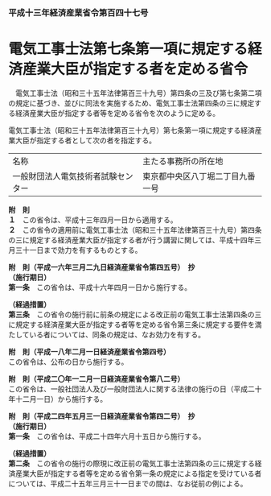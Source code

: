 ### 平成十三年経済産業省令第百四十七号  
# 電気工事士法第七条第一項に規定する経済産業大臣が指定する者を定める省令  
　電気工事士法（昭和三十五年法律第百三十九号）第四条の三及び第七条第二項の規定に基づき、並びに同法を実施するため、電気工事士法第四条の三に規定する経済産業大臣が指定する者等を定める省令を次のように定める。  
  
電気工事士法（昭和三十五年法律第百三十九号）第七条第一項に規定する経済産業大臣が指定する者として次の者を指定する。  

|||  
| --- | --- |  
|名称|主たる事務所の所在地|  
|一般財団法人電気技術者試験センター|東京都中央区八丁堀二丁目九番一号|  
  
  
**附　則**  
**１**　この省令は、平成十三年四月一日から適用する。  
**２**　この省令の適用前に電気工事士法（昭和三十五年法律第百三十九号）第四条の三に規定する経済産業大臣が指定する者が行う講習に関しては、平成十四年三月三十一日まで効力を有するものとする。  
  
**附　則（平成一六年三月二九日経済産業省令第四五号）　抄**  
**（施行期日）**  
**第一条**　この省令は、平成十六年四月一日から施行する。  
  
**（経過措置）**  
**第三条**　この省令の施行前に前条の規定による改正前の電気工事士法第四条の三に規定する経済産業大臣が指定する者等を定める省令第三条に規定する要件を満たしている者については、同条の規定は、なお効力を有する。  
  
**附　則（平成一八年二月一日経済産業省令第四号）**  
この省令は、公布の日から施行する。  
  
**附　則（平成二〇年一二月一日経済産業省令第八二号）**  
この省令は、一般社団法人及び一般財団法人に関する法律の施行の日（平成二十年十二月一日）から施行する。  
  
**附　則（平成二四年五月三一日経済産業省令第四二号）　抄**  
**（施行期日）**  
**第一条**　この省令は、平成二十四年六月十五日から施行する。  
  
**（経過措置）**  
**第二条**　この省令の施行の際現に改正前の電気工事士法第四条の三に規定する経済産業大臣が指定する者等を定める省令第一条の規定による指定を受けている者については、平成二十五年三月三十一日までの間は、なお従前の例による。  
  
